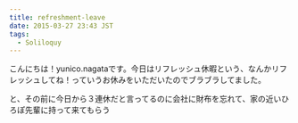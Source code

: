 ```yaml
---
title: refreshment-leave
date: 2015-03-27 23:43 JST
tags:
  - Soliloquy
---
```

こんにちは！yunico.nagataです。今日はリフレッシュ休暇という、なんかリフレッシュしてね！っていうお休みをいただいたのでブラブラしてました。

と、その前に今日から３連休だと言ってるのに会社に財布を忘れて、家の近いひろぽ先輩に持って来てもらう
